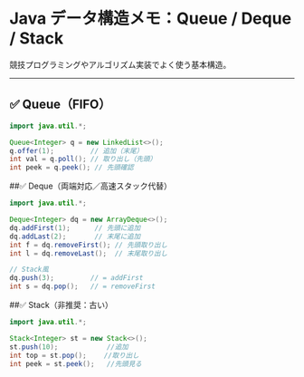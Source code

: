 # Java データ構造メモ：Queue / Deque / Stack

競技プログラミングやアルゴリズム実装でよく使う基本構造。

---

## ✅ Queue（FIFO）

```java
import java.util.*;

Queue<Integer> q = new LinkedList<>();
q.offer(1);         // 追加（末尾）
int val = q.poll(); // 取り出し（先頭）
int peek = q.peek(); // 先頭確認
```
##✅ Deque（両端対応／高速スタック代替）
```java
import java.util.*;

Deque<Integer> dq = new ArrayDeque<>();
dq.addFirst(1);      // 先頭に追加
dq.addLast(2);       // 末尾に追加
int f = dq.removeFirst(); // 先頭取り出し
int l = dq.removeLast();  // 末尾取り出し

// Stack風
dq.push(3);         // = addFirst
int s = dq.pop();   // = removeFirst
```
##✅ Stack（非推奨：古い）
```java
import java.util.*;

Stack<Integer> st = new Stack<>();
st.push(10);            //追加
int top = st.pop();　　 //取り出し
int peek = st.peek();   //先頭見る
```
